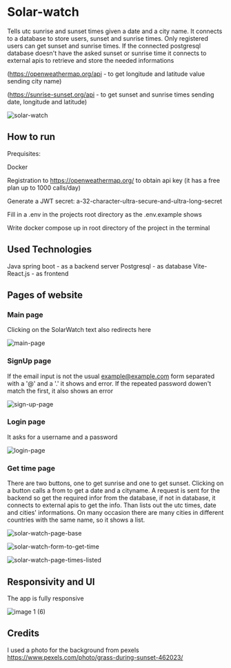 # Solar-watch
Tells utc sunrise and sunset times given a date and a city name.
It connects to a database to store users, sunset and sunrise times.
Only registered users can get sunset and sunrise times.
If the connected postgresql database doesn't have the asked sunset or sunrise time it connects to external apis to retrieve and store the needed informations


(https://openweathermap.org/api - to get longitude and latitude value sending city name)


(https://sunrise-sunset.org/api - to get sunset and sunrise times sending date, longitude and latitude)

![solar-watch](https://github.com/user-attachments/assets/5a2bbe16-01af-42c4-bfbb-9843b9432e43)


## How to run
Prequisites:


Docker


Registration to https://openweathermap.org/ to obtain api key (it has a free plan up to 1000 calls/day)


Generate a JWT secret: a-32-character-ultra-secure-and-ultra-long-secret


Fill in a .env in the projects root directory as the .env.example shows


Write docker compose up in root directory of the project in the terminal 

## Used Technologies
Java spring boot - as a backend server
Postgresql - as database
Vite-React.js - as frontend

## Pages of website
### Main page 
Clicking on the SolarWatch text also redirects here

![main-page](https://github.com/user-attachments/assets/0620223c-682f-4c30-938a-3154987fc02b)

### SignUp page
If the email input is not the usual example@example.com form separated with a '@' and a '.' it shows and error.
If the repeated password dowen't match the first, it also shows an error

![sign-up-page](https://github.com/user-attachments/assets/0cf53ff0-c3c7-49ce-9bc2-2e030c10c132)

### Login page
It asks for a username and a password

![login-page](https://github.com/user-attachments/assets/37991f7c-0309-4d0b-a8f9-9d447f05ca81)

### Get time page
There are two buttons, one to get sunrise and one to get sunset.
Clicking on a button calls a from to get a date and a cityname.
A request is sent for the backend so get the required infor from the database, if not in database, it connects to external apis to get the info.
Than lists out the utc times, date and cities' informations.
On many occasion there are many cities in different countries with the same name, so it shows a list.

![solar-watch-page-base](https://github.com/user-attachments/assets/7a6dd9ab-40a3-46a4-8125-dc527a5a43d2)

![solar-watch-form-to-get-time](https://github.com/user-attachments/assets/0d2c31c2-681d-474b-8e87-9e3391d9adbb)

![solar-watch-page-times-listed](https://github.com/user-attachments/assets/acb38ea0-9015-4fe7-a6e1-98b812b3f2a1)

## Responsivity and UI
The app is fully responsive

![image 1 (6)](https://github.com/user-attachments/assets/9abb2692-36d6-44a2-8e5b-8fb43156a59a)

## Credits
I used a photo for the background from pexels
https://www.pexels.com/photo/grass-during-sunset-462023/


